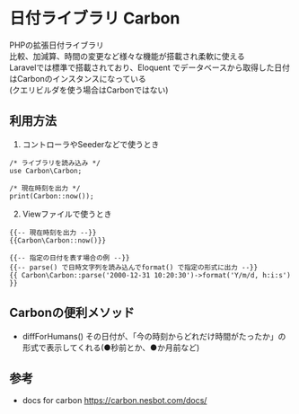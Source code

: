 # 日付ライブラリ Carbon
PHPの拡張日付ライブラリ  
比較、加減算、時間の変更など様々な機能が搭載され柔軟に使える  
Laravelでは標準で搭載されており、Eloquent でデータベースから取得した日付はCarbonのインスタンスになっている  
(クエリビルダを使う場合はCarbonではない)

## 利用方法

1. コントローラやSeederなどで使うとき
```
/* ライブラリを読み込み */
use Carbon\Carbon; 

/* 現在時刻を出力 */
print(Carbon::now());
```

2. Viewファイルで使うとき
```
{{-- 現在時刻を出力 --}}
{{Carbon\Carbon::now()}}

{{-- 指定の日付を表す場合の例 --}}
{{-- parse() で日時文字列を読み込んでformat() で指定の形式に出力 --}}
{{ Carbon\Carbon::parse('2000-12-31 10:20:30')->format('Y/m/d, h:i:s') }}

```

## Carbonの便利メソッド
- diffForHumans()
  その日付が、「今の時刻からどれだけ時間がたったか」の形式で表示してくれる(●秒前とか、●か月前など)

## 参考
- docs for carbon
  https://carbon.nesbot.com/docs/
